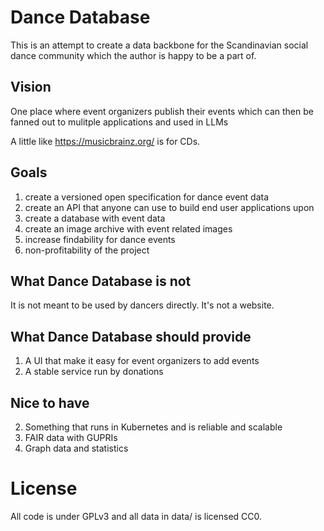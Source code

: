 # Dance Database

This is an attempt to create a data backbone 
for the Scandinavian social dance community 
which the author is happy to be a part of.

## Vision
One place where event organizers publish their events which can then be fanned out to mulitple applications and used in LLMs

A little like https://musicbrainz.org/ is for CDs.

## Goals
1) create a versioned open specification for dance event data
2) create an API that anyone can use to build end user applications upon
3) create a database with event data
4) create an image archive with event related images
5) increase findability for dance events
6) non-profitability of the project

## What Dance Database is not
It is not meant to be used by dancers directly.
It's not a website.

## What Dance Database should provide
1) A UI that make it easy for event organizers to add events 
2) A stable service run by donations

## Nice to have
2) Something that runs in Kubernetes and is reliable and scalable
3) FAIR data with GUPRIs
4) Graph data and statistics

# License
All code is under GPLv3 and all data in data/ is licensed CC0.